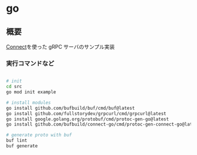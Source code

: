 # go

## 概要

[Connect](https://connect.build/docs/go/getting-started/)を使った gRPC サーバのサンプル実装

### 実行コマンドなど

```bash

# init
cd src
go mod init example

# install modules
go install github.com/bufbuild/buf/cmd/buf@latest
go install github.com/fullstorydev/grpcurl/cmd/grpcurl@latest
go install google.golang.org/protobuf/cmd/protoc-gen-go@latest
go install github.com/bufbuild/connect-go/cmd/protoc-gen-connect-go@latest

# generate proto with buf
buf lint
buf generate
```
